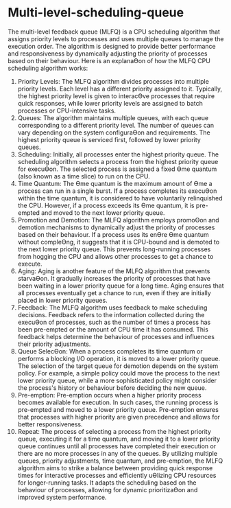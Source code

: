# Multi-level-scheduling-queue

The multi-level feedback queue (MLFQ) is a CPU scheduling algorithm that assigns priority levels to processes and uses multiple queues to manage the execution order. The algorithm is designed to provide better performance and responsiveness by dynamically adjusting the priority of processes based on their behaviour. 
Here is an explanaƟon of how the MLFQ CPU scheduling algorithm works: 
1. Priority Levels: The MLFQ algorithm divides processes into multiple priority levels. Each level has a different priority 
assigned to it. Typically, the highest priority level is given to interacƟve processes that require quick responses, while lower 
priority levels are assigned to batch processes or CPU-intensive tasks. 
2. Queues: The algorithm maintains multiple queues, with each queue corresponding to a different priority level. The number of queues can vary depending on the system configuraƟon and requirements. The highest priority queue is serviced first, followed by lower priority queues. 
3. Scheduling: Initially, all processes enter the highest priority queue. The scheduling algorithm selects a process from the highest priority queue for execuƟon. The selected process is assigned a fixed Ɵme quantum (also known as a time slice) to run on the CPU. 
4. Time Quantum: The Ɵme quantum is the maximum amount of Ɵme a process can run in a single burst. If a process completes its execuƟon within the time quantum, it is considered to have voluntarily relinquished the CPU. However, if a process exceeds its Ɵme quantum, it is pre-empted and moved to the next lower priority queue. 
5. Promotion and Demotion: The MLFQ algorithm employs promoƟon and demotion mechanisms to dynamically adjust the priority of processes based on their behaviour. If a process uses its enƟre Ɵme quantum without compleƟng, it suggests that it is CPU-bound and is demoted to the next lower priority queue. This prevents long-running processes from hogging the CPU and allows other processes to get a chance to execute. 
6. Aging: Aging is another feature of the MLFQ algorithm that prevents starvaƟon. It gradually increases the priority of processes that have been waiting in a lower priority queue for a long time. Aging ensures that all processes eventually get a chance to run, even if they are initially placed in lower priority 
queues. 
7. Feedback: The MLFQ algorithm uses feedback to make scheduling decisions. Feedback refers to the information collected during the execuƟon of processes, such as the number of times a process has been pre-empted or the amount of CPU time it has consumed. This feedback helps determine the behaviour of processes and influences their priority adjustments. 
8. Queue SelecƟon: When a process completes its time quantum or performs a blocking I/O operation, it is moved to a lower priority queue. The selection of the target queue for demotion depends on the system policy. For example, a simple policy could move the process to the next lower priority queue, while a more sophisticated policy might consider the process's history or behaviour before deciding the new queue. 
9. Pre-emption: Pre-emption occurs when a higher priority process becomes available for execution. In such cases, the running process is pre-empted and moved to a lower priority queue. Pre-emption ensures that processes with higher priority are given precedence and allows for better responsiveness.
 10. Repeat: The process of selecting a process from the highest priority queue, executing it for a time quantum, and moving it to a lower priority queue continues until all processes have completed their execution or there are no more processes in any of the queues.
By utilizing multiple queues, priority adjustments, time quantum, and pre-emption, the MLFQ algorithm aims to strike a balance between providing quick response times for interactive processes and efficiently uƟlizing CPU resources for longer-running tasks. It adapts the scheduling based on the behaviour of processes, allowing for dynamic prioritizaƟon and improved system performance.
